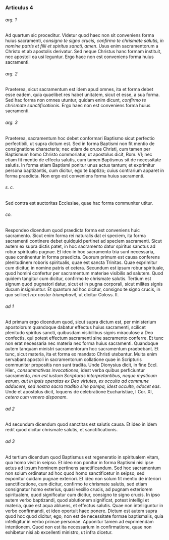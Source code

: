 ### Articulus 4

###### arg. 1
Ad quartum sic proceditur. Videtur quod haec non sit conveniens forma huius sacramenti, *consigno te signo crucis, confirmo te chrismate salutis, in nomine patris et filii et spiritus sancti, amen*. Usus enim sacramentorum a Christo et ab apostolis derivatur. Sed neque Christus hanc formam instituit, nec apostoli ea usi leguntur. Ergo haec non est conveniens forma huius sacramenti.

###### arg. 2
Praeterea, sicut sacramentum est idem apud omnes, ita et forma debet esse eadem, quia quaelibet res habet unitatem, sicut et esse, a sua forma. Sed hac forma non omnes utuntur, quidam enim dicunt, *confirmo te chrismate sanctificationis*. Ergo haec non est conveniens forma huius sacramenti.

###### arg. 3
Praeterea, sacramentum hoc debet conformari Baptismo sicut perfectio perfectibili, ut supra dictum est. Sed in forma Baptismi non fit mentio de consignatione characteris; nec etiam de cruce Christi, cum tamen per Baptismum homo Christo commoriatur, ut apostolus dicit, Rom. VI; nec etiam fit mentio de effectu salutis, cum tamen Baptismus sit de necessitate salutis. In forma etiam Baptismi ponitur unus actus tantum; et exprimitur persona baptizantis, cum dicitur, ego te baptizo; cuius contrarium apparet in forma praedicta. Non ergo est conveniens forma huius sacramenti.

###### s. c.
Sed contra est auctoritas Ecclesiae, quae hac forma communiter utitur.

###### co.
Respondeo dicendum quod praedicta forma est conveniens huic sacramento. Sicut enim forma rei naturalis dat ei speciem, ita forma sacramenti continere debet quidquid pertinet ad speciem sacramenti. Sicut autem ex supra dictis patet, in hoc sacramento datur spiritus sanctus ad robur spiritualis pugnae. Et ideo in hoc sacramento tria sunt necessaria, quae continentur in forma praedicta. Quorum primum est causa conferens plenitudinem roboris spiritualis, quae est sancta Trinitas. Quae exprimitur cum dicitur, in nomine patris et cetera. Secundum est ipsum robur spirituale, quod homini confertur per sacramentum materiae visibilis ad salutem. Quod quidem tangitur cum dicitur, confirmo te chrismate salutis. Tertium est signum quod pugnatori datur, sicut et in pugna corporali, sicut milites signis ducum insigniuntur. Et quantum ad hoc dicitur, consigno te signo crucis, in quo scilicet *rex noster triumphavit*, ut dicitur Coloss. II.

###### ad 1
Ad primum ergo dicendum quod, sicut supra dictum est, per ministerium apostolorum quandoque dabatur effectus huius sacramenti, scilicet plenitudo spiritus sancti, quibusdam visibilibus signis miraculose a Deo confectis, qui potest effectum sacramenti sine sacramento conferre. Et tunc non erat necessaria nec materia nec forma huius sacramenti. Quandoque autem tanquam ministri sacramentorum hoc sacramentum praebebant. Et tunc, sicut materia, ita et forma ex mandato Christi utebantur. Multa enim servabant apostoli in sacramentorum collatione quae in Scripturis communiter propositis non sunt tradita. Unde Dionysius dicit, in fine Eccl. Hier., *consummativas invocationes*, idest verba quibus perficiuntur sacramenta, *non est iustum Scripturas interpretantibus, neque mysticum earum, aut in ipsis operatas ex Deo virtutes, ex occulto ad commune adducere, sed nostra sacra traditio sine pompa, idest occulte, edocet eas*. Unde et apostolus dicit, loquens de celebratione Eucharistiae, I Cor. XI, *cetera cum venero disponam*.

###### ad 2
Ad secundum dicendum quod sanctitas est salutis causa. Et ideo in idem redit quod dicitur chrismate salutis, et sanctificationis.

###### ad 3
Ad tertium dicendum quod Baptismus est regeneratio in spiritualem vitam, qua homo vivit in seipso. Et ideo non ponitur in forma Baptismi nisi ipse actus ad ipsum hominem pertinens sanctificandum. Sed hoc sacramentum non solum ordinatur ad hoc quod homo sanctificetur in seipso, sed exponitur cuidam pugnae exteriori. Et ideo non solum fit mentio de interiori sanctificatione, cum dicitur, confirmo te chrismate salutis, sed etiam consignatur homo exterius, quasi vexillo crucis, ad pugnam exteriorem spiritualem, quod significatur cum dicitur, consigno te signo crucis. In ipso autem verbo baptizandi, quod ablutionem significat, potest intelligi et materia, quae est aqua abluens, et effectus salutis. Quae non intelliguntur in verbo confirmandi, et ideo oportuit haec ponere. Dictum est autem supra quod hoc quod dicitur, ego, non est de necessitate formae baptismalis, quia intelligitur in verbo primae personae. Apponitur tamen ad exprimendam intentionem. Quod non est ita necessarium in confirmatione, quae non exhibetur nisi ab excellenti ministro, ut infra dicetur.

